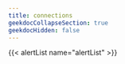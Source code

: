 ```yaml
---
title: connections
geekdocCollapseSection: true
geekdocHidden: false
---
```


{{< alertList name="alertList" >}}